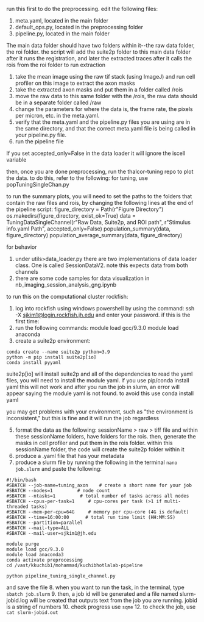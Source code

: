 run this first to do the preprocessing. edit the following files:
1. meta.yaml, located in the main folder
2. default_ops.py, located in the preprocessing folder
3. pipeline.py, located in the main folder

The main data folder should have two folders within it--the raw data folder, the roi folder. the script will add the suite2p folder to this main data folder after it runs the registration, and later the extracted traces after it calls the rois from the roi folder to run extraction

1. take the mean image using the raw tif stack (using ImageJ) and run cell profiler on this image to extract the axon masks
2. take the extracted axon masks and put them in a folder called /rois
3. move the raw data to this same folder with the /rois, the raw data should be in a separate folder called /raw
4. change the parameters for where the data is, the frame rate, the pixels per micron, etc. in the meta.yaml.
5. verify that the meta.yaml and the pipeline.py files you are using are in the same directory, and that the correct meta.yaml file is being called in your pipeline.py file.
6. run the pipeline file 

If you set accepted_only=False in the data loader it will ignore the iscell variable

then, once you are done preprocessing, run the thalcor-tuning repo to plot the data. to do this, refer to the following:
for tuning, use popTuningSingleChan.py

to run the summary plots, you will need to set the paths to the folders that contain the raw files and rois, by changing the following lines at the end of the pipeline script:
figure_directory = Path(r"Figure Directory")
os.makedirs(figure_directory, exist_ok=True)
data = TuningDataSingleChannel(r"Raw Data, Suite2p, and ROI path", r"Stimulus info.yaml Path", accepted_only=False)
population_summary(data, figure_directory)
population_average_summary(data, figure_directory)

for behavior
1. under utils>data_loader.py there are two implementations of data loader class. One is called SessionDataV2. note this expects data from both channels
2. there are some code samples for data visualization in nb_imaging_session_analysis_gng.ipynb


to run this on the computational cluster rockfish:
1. log into rockfish using windows powershell by using the command:
 ssh -X sjkim1@login.rockfish.jh.edu and enter your password. if this is the first time:
2. run the following commands:
module load gcc/9.3.0
module load anaconda
3. create a suite2p environment:
```
conda create --name suite2p python=3.9
python -m pip install suite2p[io]
conda install pyyaml 
```
suite2p[io] will install suite2p and all of the dependencies
to read the yaml files, you will need to install the module yaml. if you use pip/conda install yaml this will not work and after you run the job in slurm, an error will appear saying the module yaml is not found. to avoid this use conda install yaml

you may get problems with your environment, such as "the environment is inconsistent," but this is fine and it will run the job regardless

5. format the data as the following:
sessionName > raw > tiff file
and within these sessionName folders, have folders for the rois. then, generate the masks in cell profiler and put them in the rois folder. 
within this sessionName folder, the code will create the suite2p folder within it
7. produce a .yaml file that has your metadata
8. produce a slurm file by running the following in the terminal
```nano job.slurm```
and paste the following:
```
#!/bin/bash
#SBATCH --job-name=tuning_axon	  # create a short name for your job
#SBATCH --nodes=1         # node count
#SBATCH --ntasks=1         # total number of tasks across all nodes
#SBATCH --cpus-per-task=1     # cpu-cores per task (>1 if multi-threaded tasks)
#SBATCH --mem-per-cpu=64G     # memory per cpu-core (4G is default)
#SBATCH --time=16:00:00      # total run time limit (HH:MM:SS)
#SBATCH --partition=parallel
#SBATCH --mail-type=ALL
#SBATCH --mail-user=sjkim1@jh.edu

module purge
module load gcc/9.3.0
module load anaconda3
conda activate preprocessing
cd /vast/kkuchib1/mohammad/kuchibhotlalab-pipeline

python pipeline_tuning_single_channel.py
```

and save the file
8. when you want to run the task, in the terminal, type
```sbatch job.slurm```
9. then, a job id will be generated and a file named slurm-jobid.log will be created that outputs text from the job you are running. jobid is a string of numbers
10. check progress use ```sqme```
12. to check the job, use ```cat slurm-jobid.out```
